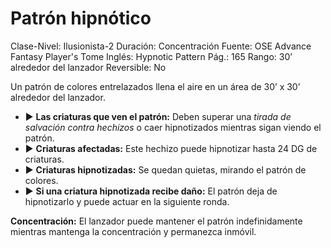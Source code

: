 # Patrón hipnótico

Clase-Nivel: Ilusionista-2
Duración: Concentración
Fuente: OSE Advance Fantasy Player's Tome
Inglés: Hypnotic Pattern
Pág.: 165
Rango: 30’ alrededor del lanzador
Reversible: No

Un patrón de colores entrelazados llena el aire en un área de 30’ x 30’ alrededor del lanzador. 

- ▶ **Las criaturas que ven el patrón:** Deben superar una *tirada de salvación contra hechizos* o caer hipnotizados mientras sigan viendo el patrón.
- ▶ **Criaturas afectadas:** Este hechizo puede hipnotizar hasta 24 DG de criaturas.
- ▶ **Criaturas hipnotizadas:** Se quedan quietas, mirando el patrón de colores.
- ▶ **Si una criatura hipnotizada recibe daño:** El patrón deja de hipnotizarlo y puede actuar en la siguiente ronda.

**Concentración:** El lanzador puede mantener el patrón indefinidamente mientras mantenga la concentración y permanezca inmóvil.